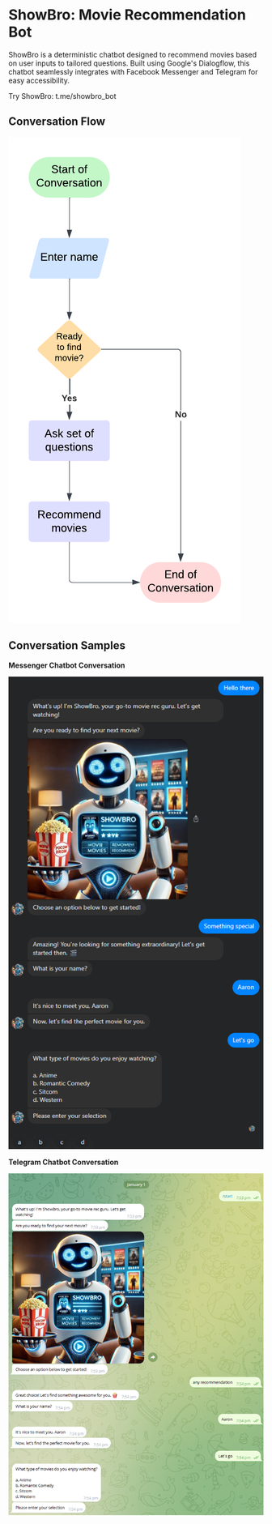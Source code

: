 # ShowBro: Movie Recommendation Bot

ShowBro is a deterministic chatbot designed to recommend movies based on user inputs to tailored questions. Built using Google's Dialogflow, this chatbot seamlessly integrates with Facebook Messenger and Telegram for easy accessibility.

Try ShowBro: t.me/showbro_bot

## Conversation Flow

![ConversationFlow](https://github.com/aaroncanillas/dialogflow-fulfillment/blob/a6c624538729a51adaaa2a7ac48186fb7ccfc5e9/images/conversation_flow.png)

## Conversation Samples

**Messenger Chatbot Conversation**

![MessengerChatbot](https://github.com/aaroncanillas/dialogflow-fulfillment/blob/a6c624538729a51adaaa2a7ac48186fb7ccfc5e9/images/facebook_conversation.png)


**Telegram Chatbot Conversation**

![TelegramChatbot](https://github.com/aaroncanillas/dialogflow-fulfillment/blob/a6c624538729a51adaaa2a7ac48186fb7ccfc5e9/images/telegram_conversation.png)

